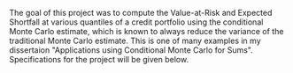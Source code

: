 The goal of this project was to compute the Value-at-Risk and Expected Shortfall at various quantiles of a credit portfolio using the conditional Monte Carlo estimate, which is known to always reduce the variance of the traditional Monte Carlo estimate. This is one of many examples in my dissertaion "Applications using Conditional Monte Carlo for Sums". Specifications for the project will be given below.
